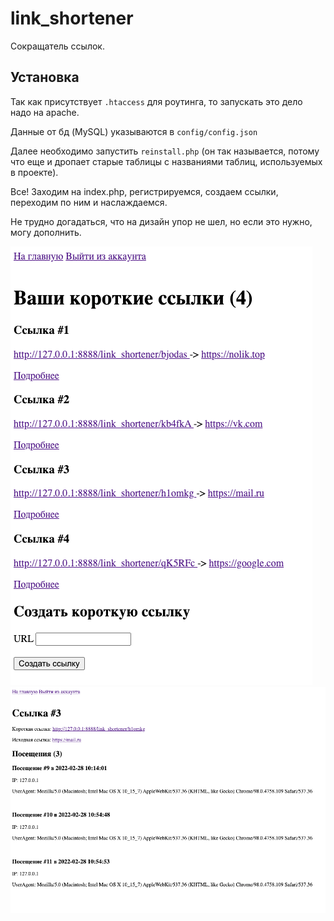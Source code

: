 # link_shortener
Сокращатель ссылок.

## Установка
Так как присутствует `.htaccess` для роутинга, то запускать это дело надо на apache.

Данные от бд (MySQL) указываются в `config/config.json`

Далее необходимо запустить `reinstall.php`
(он так называется, потому что еще и дропает 
старые таблицы с названиями таблиц, используемых в проекте).

Все! Заходим на index.php, регистрируемся, создаем ссылки, 
переходим по ним и наслаждаемся.

Не трудно догадаться, что на дизайн упор не шел, но если это нужно, могу дополнить.

![img.png](image/index.png)
![img_1.png](image/link.png)